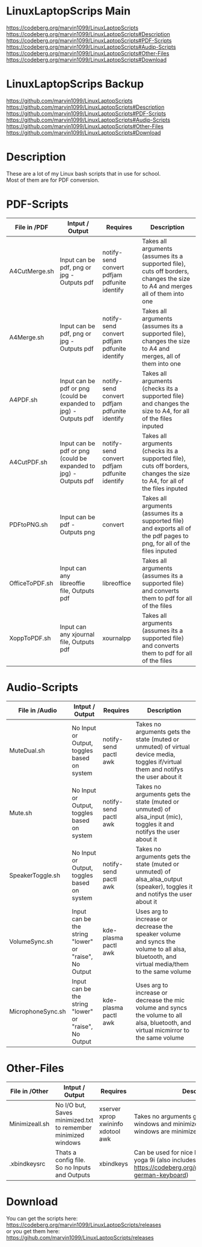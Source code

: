# LinuxLaptopScrips Main
https://codeberg.org/marvin1099/LinuxLaptopScripts  
https://codeberg.org/marvin1099/LinuxLaptopScripts#Description  
https://codeberg.org/marvin1099/LinuxLaptopScripts#PDF-Scripts  
https://codeberg.org/marvin1099/LinuxLaptopScripts#Audip-Scripts  
https://codeberg.org/marvin1099/LinuxLaptopScripts#Other-Files  
https://codeberg.org/marvin1099/LinuxLaptopScripts#Download  

# LinuxLaptopScrips Backup
https://github.com/marvin1099/LinuxLaptopScripts  
https://github.com/marvin1099/LinuxLaptopScripts#Description  
https://github.com/marvin1099/LinuxLaptopScripts#PDF-Scripts  
https://github.com/marvin1099/LinuxLaptopScripts#Audip-Scripts  
https://github.com/marvin1099/LinuxLaptopScripts#Other-Files  
https://github.com/marvin1099/LinuxLaptopScripts#Download  

# Description
These are a lot of my Linux bash scripts that in use for school.  
Most of them are for PDF conversion.  

# PDF-Scripts
|File in /PDF     |Intput / Output                                                 |Requires                                    |Description|
|-----------------|----------------------------------------------------------------|--------------------------------------------|-----------|
|A4CutMerge.sh    |Input can be pdf, png or jpg - Outputs pdf                      |notify-send convert pdfjam pdfunite identify|              Takes all arguments (assumes its a supported file), cuts off borders, changes the size to A4 and merges all of them into one                |
|A4Merge.sh       |Input can be pdf, png or jpg - Outputs pdf                      |notify-send convert pdfjam pdfunite identify|              Takes all arguments (assumes its a supported file), changes the size to A4 and merges, all of them into one                                 |
|A4PDF.sh         |Input can be pdf or png (could be expanded to jpg) - Outputs pdf|notify-send convert pdfjam pdfunite identify|              Takes all arguments (checks its a supported file) and changes the size to A4, for all of the files inputed                                  |
|A4CutPDF.sh      |Input can be pdf or png (could be expanded to jpg) - Outputs pdf|notify-send convert pdfjam pdfunite identify|              Takes all arguments (checks its a supported file), cuts off borders, changes the size to A4, for all of the files inputed                   |
|PDFtoPNG.sh      |Input can be pdf - Outputs png                                  |convert                                     |              Takes all arguments (assumes its a supported file) and exports all of the pdf pages to png, for all of the files inputed                    |
|OfficeToPDF.sh   |Input can any libreoffie file, Outputs pdf                      |libreoffice                                 |              Takes all arguments (assumes its a supported file) and converts them to pdf for all of the files                                            |
|XoppToPDF.sh     |Input can any xjournal file, Outputs pdf                        |xournalpp                                   |              Takes all arguments (assumes its a supported file) and converts them to pdf for all of the files                                            |
# Audio-Scripts
|File in /Audio   |Intput / Output                                                 |Requires                                    |Description|
|-----------------|----------------------------------------------------------------|--------------------------------------------|-----------|
|MuteDual.sh      |No Input or Output, toggles based on system                     |notify-send pactl awk                       |              Takes no arguments gets the state (muted or unmuted) of virtual device media, toggles if/virtual them and notifys the user about it         |
|Mute.sh          |No Input or Output, toggles based on system                     |notify-send pactl awk                       |              Takes no arguments gets the state (muted or unmuted) of alsa_input (mic), toggles it and notifys the user about it                          |
|SpeakerToggle.sh |No Input or Output, toggles based on system                     |notify-send pactl awk                       |              Takes no arguments gets the state (muted or unmuted) of alsa_alsa_output (speaker), toggles it and notifys the user about it                |
|VolumeSync.sh    |Input can be the string "lower" or "raise", No Output           |kde-plasma pactl awk                        |              Uses arg to increase or decrease the speaker volume and syncs the volume to all alsa, bluetooth, and virtual media/them to the same volume  |
|MicrophoneSync.sh|Input can be the string "lower" or "raise", No Output           |kde-plasma pactl awk                        |              Uses arg to increase or decrease the mic volume and syncs the volume to all alsa, bluetooth, and virtual micmirror to the same volume       |
# Other-Files
|File in /Other   |Intput / Output                                                 |Requires                                    |Description|
|-----------------|----------------------------------------------------------------|--------------------------------------------|-----------|
|Minimizeall.sh   |No I/O but, Saves minimized.txt to remember minimized windows   |xserver xprop xwininfo xdotool awk          |              Takes no arguments gets the opened windows and minimizes all of them. If all windows are minimized it restores all of them                  |
|.xbindkeysrc     |Thats a config file. So no Inputs and Outputs                   |xbindkeys                                   |              Can be used for nice laptop shortcuts for yoga 9i (also includes https://codeberg.org/marvin1099/xbindkeys-german-keyboard)                 |

# Download
You can get the scripts here:  
https://codeberg.org/marvin1099/LinuxLaptopScripts/releases  
or you get them here:  
https://gihub.com/marvin1099/LinuxLaptopScripts/releases  